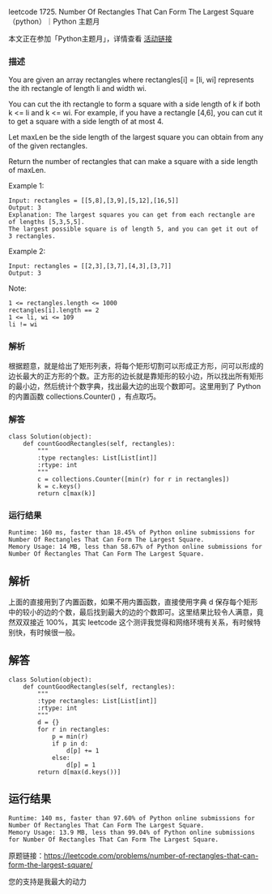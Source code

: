 leetcode  1725. Number Of Rectangles That Can Form The Largest Square（python）｜Python 主题月



本文正在参加「Python主题月」，详情查看 [活动链接](https://juejin.cn/post/6979532761954533390/)
### 描述


You are given an array rectangles where rectangles[i] = [li, wi] represents the ith rectangle of length li and width wi.

You can cut the ith rectangle to form a square with a side length of k if both k <= li and k <= wi. For example, if you have a rectangle [4,6], you can cut it to get a square with a side length of at most 4.

Let maxLen be the side length of the largest square you can obtain from any of the given rectangles.

Return the number of rectangles that can make a square with a side length of maxLen.

 


Example 1:


	Input: rectangles = [[5,8],[3,9],[5,12],[16,5]]
	Output: 3
	Explanation: The largest squares you can get from each rectangle are of lengths [5,3,5,5].
	The largest possible square is of length 5, and you can get it out of 3 rectangles.
	
Example 2:

	Input: rectangles = [[2,3],[3,7],[4,3],[3,7]]
	Output: 3





Note:

	1 <= rectangles.length <= 1000
	rectangles[i].length == 2
	1 <= li, wi <= 109
	li != wi


### 解析


根据题意，就是给出了矩形列表，将每个矩形切割可以形成正方形，问可以形成的边长最大的正方形的个数。正方形的边长就是靠矩形的较小边，所以找出所有矩形的最小边，然后统计个数字典，找出最大边的出现个数即可。这里用到了 Python 的内置函数
collections.Counter() ，有点取巧。

### 解答
				

	class Solution(object):
	    def countGoodRectangles(self, rectangles):
	        """
	        :type rectangles: List[List[int]]
	        :rtype: int
	        """
	        c = collections.Counter([min(r) for r in rectangles])
	        k = c.keys()
	        return c[max(k)]
            	      
			
### 运行结果

	Runtime: 160 ms, faster than 18.45% of Python online submissions for Number Of Rectangles That Can Form The Largest Square.
	Memory Usage: 14 MB, less than 58.67% of Python online submissions for Number Of Rectangles That Can Form The Largest Square.



## 解析

上面的直接用到了内置函数，如果不用内置函数，直接使用字典 d 保存每个矩形中的较小的边的个数，最后找到最大的边的个数即可。这里结果比较令人满意，竟然双双接近 100%，其实 leetcode 这个测评我觉得和网络环境有关系，有时候特别快，有时候很一般。

## 解答

	class Solution(object):
	    def countGoodRectangles(self, rectangles):
	        """
	        :type rectangles: List[List[int]]
	        :rtype: int
	        """
	        d = {}
	        for r in rectangles:
	            p = min(r)  
	            if p in d:
	                d[p] += 1 
	            else:
	                d[p] = 1 
	        return d[max(d.keys())]  

## 运行结果

	Runtime: 140 ms, faster than 97.60% of Python online submissions for Number Of Rectangles That Can Form The Largest Square.
	Memory Usage: 13.9 MB, less than 99.04% of Python online submissions for Number Of Rectangles That Can Form The Largest Square.

原题链接：https://leetcode.com/problems/number-of-rectangles-that-can-form-the-largest-square/



您的支持是我最大的动力

